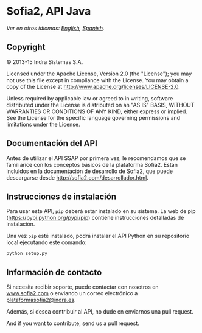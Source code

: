 # Sofia2, API Java

*Ver en otros idiomas: [English](README.md), [Spanish](README.es.md).*

## Copyright

© 2013-15 Indra Sistemas S.A.

Licensed under the Apache License, Version 2.0 (the "License"); you may not use this file except in compliance with the License. You may obtain a copy of the License at http://www.apache.org/licenses/LICENSE-2.0.

Unless required by applicable law or agreed to in writing, software distributed under the License is distributed on an "AS IS" BASIS, WITHOUT WARRANTIES OR CONDITIONS OF ANY KIND, either express or implied. See the License for the specific language governing permissions and limitations under the License.

## Documentación del API

Antes de utilizar el API SSAP por primera vez, le recomendamos que se familiarice con los conceptos básicos de la plataforma Sofia2. Están incluidos en la
documentación de desarrollo de Sofia2, que puede descargarse desde http://sofia2.com/desarrollador.html.

## Instrucciones de instalación

Para usar este API, `pip` deberá estar instalado en su sistema. La web de pip (https://pypi.python.org/pypi/pip) contiene instrucciones detalladas de instalación.

Una vez `pip` esté instalado, podrá instalar el API Python en su repositorio local ejecutando este comando:

```
python setup.py
```

## Información de contacto

Si necesita recibir soporte, puede contactar con nosotros en www.sofia2.com o enviando un correo electrónico a [plataformasofia2@indra.es](mailto:plataformasofia2@indra.es).

Además, si desea contribuir al API, no dude en enviarnos una pull request.

And if you want to contribute, send us a pull request.
